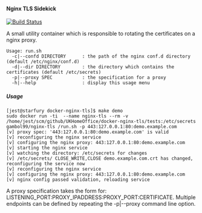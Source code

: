 #### **Nginx TLS Sidekick**

[![Build Status](https://travis-ci.org/UKHomeOffice/docker-nginx-tls.svg?branch=master)](https://travis-ci.org/UKHomeOffice/docker-nginx-tls)

A small utility container which is responsible to rotating the certificates on a nginx proxy.

```shell
Usage: run.sh
  -c|--confd DIRECTORY      : the path of the nginx conf.d directory (default /etc/nginx/conf.d)
  -d|--dir DIRECTORY        : the directory which contains the certificates (default /etc/secrets)
  -p|--proxy SPEC           : the specification for a proxy
  -h|--help                 : display this usage menu
```

##### **Usage**

```shell
[jest@starfury docker-nginx-tls]$ make demo
sudo docker run -ti  --name nginx-tls --rm -v /home/jest/scm/github/UKHomeOffice/docker-nginx-tls/tests:/etc/secrets gambol99/nginx-tls /run.sh -p 443:127.0.0.1:80:demo.example.com
[v] proxy spec: '443:127.0.0.1:80:demo.example.com' is valid
[v] reconfiguring the nginx service
[v] configuring the nginx proxy: 443:127.0.0.1:80:demo.example.com
[v] starting the nginx service
[v] watching the directory: /etc/secrets for changes
[v] /etc/secrets/ CLOSE_WRITE,CLOSE demo.example.com.crt has changed, reconfiguring the service now
[v] reconfiguring the nginx service
[v] configuring the nginx proxy: 443:127.0.0.1:80:demo.example.com
[v] nginx config passed validation, reloading service
```

A proxy specification takes the form for: LISTENING_PORT:PROXY_IPADDRESS:PROXY_PORT:CERTIFICATE. Multiple endpoints can be defined by repeating the -p|--proxy command line option.
